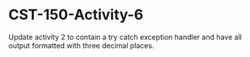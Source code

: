 # CST-150-Activity-6

Update activity 2 to contain a try catch exception handler and have all output formatted with three decimal places.
